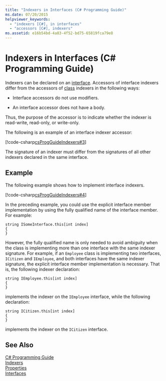 ```yaml
---
title: "Indexers in Interfaces (C# Programming Guide)"
ms.date: 07/20/2015
helpviewer_keywords: 
  - "indexers [C#], in interfaces"
  - "accessors [C#], indexers"
ms.assetid: e16b54bd-4a83-4f52-bd75-65819fca79e8
---
```

# Indexers in Interfaces (C# Programming Guide)
Indexers can be declared on an [interface](../../../csharp/language-reference/keywords/interface.md). Accessors of interface indexers differ from the accessors of [class](../../../csharp/language-reference/keywords/class.md) indexers in the following ways:  
  
-   Interface accessors do not use modifiers.  
  
-   An interface accessor does not have a body.  
  
 Thus, the purpose of the accessor is to indicate whether the indexer is read-write, read-only, or write-only.  
  
 The following is an example of an interface indexer accessor:  
  
 [!code-csharp[csProgGuideIndexers#3](../../../csharp/programming-guide/classes-and-structs/codesnippet/CSharp/indexers-in-interfaces_1.cs)]  
  
 The signature of an indexer must differ from the signatures of all other indexers declared in the same interface.  
  
## Example  
 The following example shows how to implement interface indexers.  
  
 [!code-csharp[csProgGuideIndexers#4](../../../csharp/programming-guide/classes-and-structs/codesnippet/CSharp/indexers-in-interfaces_2.cs)]  
  
 In the preceding example, you could use the explicit interface member implementation by using the fully qualified name of the interface member. For example:  
  
```  
string ISomeInterface.this[int index]   
{   
}   
```  
  
 However, the fully qualified name is only needed to avoid ambiguity when the class is implementing more than one interface with the same indexer signature. For example, if an `Employee` class is implementing two interfaces, `ICitizen` and `IEmployee`, and both interfaces have the same indexer signature, the explicit interface member implementation is necessary. That is, the following indexer declaration:  
  
```  
string IEmployee.this[int index]   
{   
}   
```  
  
 implements the indexer on the `IEmployee` interface, while the following declaration:  
  
```  
string ICitizen.this[int index]
{   
}   
```  
  
 implements the indexer on the `ICitizen` interface.  
  
## See Also  
 [C# Programming Guide](../../../csharp/programming-guide/index.md)  
 [Indexers](../../../csharp/programming-guide/indexers/index.md)  
 [Properties](../../../csharp/programming-guide/classes-and-structs/properties.md)  
 [Interfaces](../../../csharp/programming-guide/interfaces/index.md)
